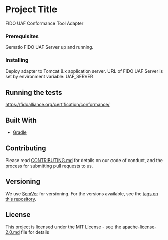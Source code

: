 # Project Title

FIDO UAF Conformance Tool Adapter


### Prerequisites

Gematlo FIDO UAF Server up and running. 

### Installing

Deploy adapter to Tomcat 8.x application server.
URL of FIDO UAF Server is set by environment variable: UAF_SERVER

## Running the tests

https://fidoalliance.org/certification/conformance/

## Built With

* [Gradle](https://gradle.org/)

## Contributing

Please read [CONTRIBUTING.md](https://gist.github.com/PurpleBooth/b24679402957c63ec426) for details on our code of conduct, and the process for submitting pull requests to us.

## Versioning

We use [SemVer](http://semver.org/) for versioning. For the versions available, see the [tags on this repository](https://github.com/your/project/tags). 


## License

This project is licensed under the MIT License - see the [apache-license-2.0.md](LICENSE.md) file for details
